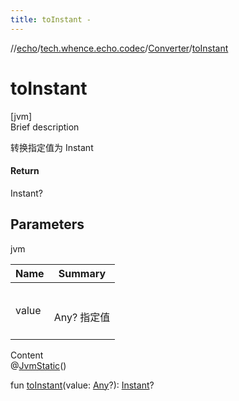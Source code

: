 ```yaml
---
title: toInstant -
---
```

//[echo](../../index.md)/[tech.whence.echo.codec](../index.md)/[Converter](index.md)/[toInstant](to-instant.md)



# toInstant  
[jvm]  
Brief description  


转换指定值为 Instant



#### Return  


Instant?



## Parameters  
  
jvm  
  
|  Name|  Summary| 
|---|---|
| value| <br><br>Any? 指定值<br><br>
  
  
Content  
@[JvmStatic](https://kotlinlang.org/api/latest/jvm/stdlib/kotlin.jvm/-jvm-static/index.html)()  
  
fun [toInstant](to-instant.md)(value: [Any](https://kotlinlang.org/api/latest/jvm/stdlib/kotlin/-any/index.html)?): [Instant](https://docs.oracle.com/javase/8/docs/api/java/time/Instant.html)?  



